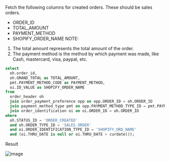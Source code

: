 Fetch the following columns for created orders. These should be sales orders.
- ORDER_ID
- TOTAL_AMOUNT
- PAYMENT_METHOD
- SHOPIFY_ORDER_NAME
NOTE: 
1. The total amount represents the total amount of the order.
2. The payment method is the method by which payment was made, like Cash, mastercard, visa, paypal, etc.

```SQL
select 
  oh.order_id, 
  oh.GRAND_TOTAL as TOTAL_AMOUNT, 
  pmt.PAYMENT_METHOD_CODE as PAYMENT_METHOD, 
  oi.ID_VALUE as SHOPIFY_ORDER_NAME 
from 
  order_header oh 
  join order_payment_preference opp on opp.ORDER_ID = oh.ORDER_ID 
  join payment_method_type pmt on opp.PAYMENT_METHOD_TYPE_ID = pmt.PAYMENT_METHOD_TYPE_ID 
  join order_identification oi on oi.ORDER_ID = oh.ORDER_ID 
where 
  oh.STATUS_ID = 'ORDER_CREATED' 
  and oh.ORDER_TYPE_ID = 'SALES_ORDER' 
  and oi.ORDER_IDENTIFICATION_TYPE_ID = 'SHOPIFY_ORD_NAME'
  and (oi.THRU_DATE is null or oi.THRU_DATE > curdate());

```
Result

![image](https://github.com/Nishtha-Jain-1119/SQL-Queries/assets/127538617/f541daeb-5d24-439f-ac0f-5a1a1cfb1fb3)
